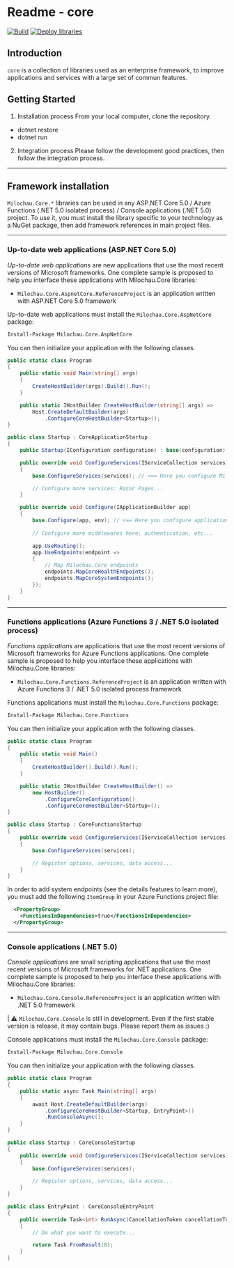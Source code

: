 # Readme - core

[![Build](https://github.com/amilochau/core/actions/workflows/build.yml/badge.svg)](https://github.com/amilochau/core/actions/workflows/build.yml)
[![Deploy libraries](https://github.com/amilochau/core/actions/workflows/deploy-libraries.yml/badge.svg)](https://github.com/amilochau/core/actions/workflows/deploy-libraries.yml)

## Introduction

`core` is a collection of libraries used as an enterprise framework, to improve applications and services with a large set of commun features.

## Getting Started

1. Installation process
From your local computer, clone the repository.

- dotnet restore
- dotnet run

2. Integration process
Please follow the development good practices, then follow the integration process.

---

## Framework installation

`Milochau.Core.*` libraries can be used in any ASP.NET Core 5.0 / Azure Functions (.NET 5.0 isolated process) / Console applications (.NET 5.0) project. To use it, you must install the library specific to your technology as a NuGet package, then add framework references in main project files.

---

### Up-to-date web applications (ASP.NET Core 5.0)

*Up-to-date web applications* are new applications that use the most recent versions of Microsoft frameworks. One complete sample is proposed to help you interface these applications with Milochau.Core libraries:

- `Milochau.Core.AspnetCore.ReferenceProject` is an application written with ASP.NET Core 5.0 framework

Up-to-date web applications must install the `Milochau.Core.AspNetCore` package:

```ps
Install-Package Milochau.Core.AspNetCore
```

You can then initialize your application with the following classes.

```csharp
public static class Program
{
    public static void Main(string[] args)
    {
        CreateHostBuilder(args).Build().Run();
    }

    public static IHostBuilder CreateHostBuilder(string[] args) =>
        Host.CreateDefaultBuilder(args)
            .ConfigureCoreHostBuilder<Startup>();
}
```

```csharp
public class Startup : CoreApplicationStartup
{
    public Startup(IConfiguration configuration) : base(configuration) { }

    public override void ConfigureServices(IServiceCollection services)
    {
        base.ConfigureServices(services); // <== Here you configure Milochau.Core features

        // Configure more services: Razor Pages...
    }

    public override void Configure(IApplicationBuilder app)
    {
        base.Configure(app, env); // <== Here you configure application to use Milochau.Core features
        
        // Configure more middlewares here: authentication, etc...

        app.UseRouting();
        app.UseEndpoints(endpoint =>
        {
            // Map Milochau.Core endpoints
            endpoints.MapCoreHealthEndpoints();
            endpoints.MapCoreSystemEndpoints();
        });
    }
}
```

---

### Functions applications (Azure Functions 3 / .NET 5.0 isolated process)

*Functions applications* are applications that use the most recent versions of Microsoft frameworks for Azure Functions applications. One complete sample is proposed to help you interface these applications with Milochau.Core libraries:

- `Milochau.Core.Functions.ReferenceProject` is an application written with Azure Functions 3 / .NET 5.0 isolated process framework

Functions applications must install the `Milochau.Core.Functions` package:

```ps
Install-Package Milochau.Core.Functions
```

You can then initialize your application with the following classes.

```csharp
public static class Program
{
    public static void Main()
    {
        CreateHostBuilder().Build().Run();
    }

    public static IHostBuilder CreateHostBuilder() =>
        new HostBuilder()
            .ConfigureCoreConfiguration()
            .ConfigureCoreHostBuilder<Startup>();
}
```

```csharp
public class Startup : CoreFunctionsStartup
{
    public override void ConfigureServices(IServiceCollection services)
    {
        base.ConfigureServices(services);

        // Register options, services, data access...
    }
}
```

In order to add system endpoints (see the details features to learn more), you must add the following `ItemGroup` in your Azure Functions project file:

```xml
  <PropertyGroup>
    <FunctionsInDependencies>true</FunctionsInDependencies>
  </PropertyGroup>
```

---

### Console applications (.NET 5.0)

*Console applications* are small scripting applications that use the most recent versions of Microsoft frameworks for .NET applications. One complete sample is proposed to help you interface these applications with Milochau.Core libraries:

- `Milochau.Core.Console.ReferenceProject` is an application written with .NET 5.0 framework

| ⚠ `Milochau.Core.Console` is still in development. Even if the first stable version is release, it may contain bugs. Please report them as issues :)

Console applications must install the `Milochau.Core.Console` package:

```ps
Install-Package Milochau.Core.Console
```

You can then initialize your application with the following classes.

```csharp
public static class Program
{
    public static async Task Main(string[] args)
    {
        await Host.CreateDefaultBuilder(args)
            .ConfigureCoreHostBuilder<Startup, EntryPoint>()
            .RunConsoleAsync();
    }
}

public class Startup : CoreConsoleStartup
{
    public override void ConfigureServices(IServiceCollection services)
    {
        base.ConfigureServices(services);

        // Register options, services, data access...
    }
}

public class EntryPoint : CoreConsoleEntryPoint
{
    public override Task<int> RunAsync(CancellationToken cancellationToken)
    {
        // Do what you want to execute...

        return Task.FromResult(0);
    }
}
```

